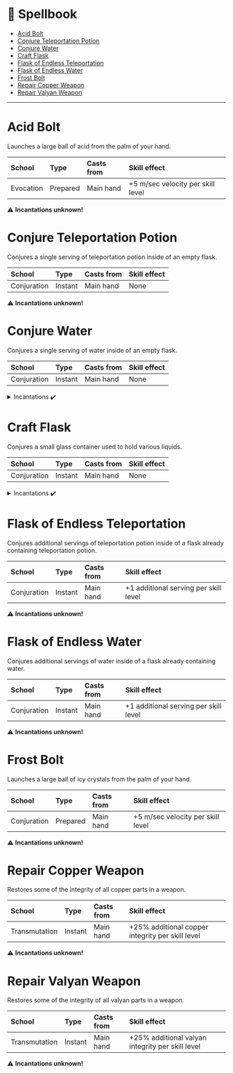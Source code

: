 # 📖 Spellbook

<!-- START doctoc generated TOC please keep comment here to allow auto update -->
<!-- DON'T EDIT THIS SECTION, INSTEAD RE-RUN doctoc TO UPDATE -->

- [Acid Bolt](#acid-bolt)
- [Conjure Teleportation Potion](#conjure-teleportation-potion)
- [Conjure Water](#conjure-water)
- [Craft Flask](#craft-flask)
- [Flask of Endless Teleportation](#flask-of-endless-teleportation)
- [Flask of Endless Water](#flask-of-endless-water)
- [Frost Bolt](#frost-bolt)
- [Repair Copper Weapon](#repair-copper-weapon)
- [Repair Valyan Weapon](#repair-valyan-weapon)

<!-- END doctoc generated TOC please keep comment here to allow auto update -->

---

# Acid Bolt

Launches a large ball of acid from the palm of your hand.

| School    | Type     | Casts from | Skill effect                      |
| :-------- | :------- | :--------- | :-------------------------------- |
| Evocation | Prepared | Main hand  | +5 m/sec velocity per skill level |

⚠️ **Incantations unknown!**

# Conjure Teleportation Potion

Conjures a single serving of teleportation potion inside of an empty flask.

| School      | Type    | Casts from | Skill effect |
| :---------- | :------ | :--------- | :----------- |
| Conjuration | Instant | Main hand  | None         |

⚠️ **Incantations unknown!**

# Conjure Water

Conjures a single serving of water inside of an empty flask.

| School      | Type    | Casts from | Skill effect |
| :---------- | :------ | :--------- | :----------- |
| Conjuration | Instant | Main hand  | None         |

<details>
<summary>Incantations ✔️</summary>

Discovered by **Ethyn Wyrmbane**.

|     Dock | ζ                | δ                  | λ      |
| -------: | ---------------- | ------------------ | ------ |
| Material | Empty flask      | Ripe blueberry     |        |
|    Speak | `bonds of glass` | `fluid of produce` | `seal` |

</details>

# Craft Flask

Conjures a small glass container used to hold various liquids.

| School      | Type    | Casts from | Skill effect |
| :---------- | :------ | :--------- | :----------- |
| Conjuration | Instant | Main hand  | None         |

<details>
<summary>Incantations ✔️</summary>

Discovered by **Ethyn Wyrmbane**.

|     Dock | ζ                  | δ                 | λ      |
| -------: | ------------------ | ----------------- | ------ |
| Material | Sandstone          | Coal              |        |
|    Speak | `essence of glass` | `heart of embers` | `seal` |

</details>

# Flask of Endless Teleportation

Conjures additional servings of teleportation potion inside of a flask already containing teleportation potion.

| School      | Type    | Casts from | Skill effect                          |
| :---------- | :------ | :--------- | :------------------------------------ |
| Conjuration | Instant | Main hand  | +1 additional serving per skill level |

⚠️ **Incantations unknown!**

# Flask of Endless Water

Conjures additional servings of water inside of a flask already containing water.

| School      | Type    | Casts from | Skill effect                          |
| :---------- | :------ | :--------- | :------------------------------------ |
| Conjuration | Instant | Main hand  | +1 additional serving per skill level |

⚠️ **Incantations unknown!**

# Frost Bolt

Launches a large ball of icy crystals from the palm of your hand.

| School      | Type     | Casts from | Skill effect                      |
| :---------- | :------- | :--------- | :-------------------------------- |
| Conjuration | Prepared | Main hand  | +5 m/sec velocity per skill level |

⚠️ **Incantations unknown!**

# Repair Copper Weapon

Restores some of the integrity of all copper parts in a weapon.

| School        | Type    | Casts from | Skill effect                                     |
| :------------ | :------ | :--------- | :----------------------------------------------- |
| Transmutation | Instant | Main hand  | +25% additional copper integrity per skill level |

⚠️ **Incantations unknown!**

# Repair Valyan Weapon

Restores some of the integrity of all valyan parts in a weapon.

| School        | Type    | Casts from | Skill effect                                     |
| :------------ | :------ | :--------- | :----------------------------------------------- |
| Transmutation | Instant | Main hand  | +25% additional valyan integrity per skill level |

⚠️ **Incantations unknown!**
